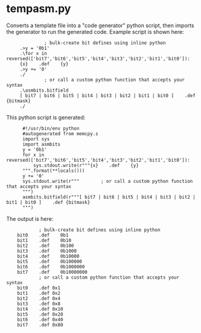 # tempasm.py
Converts a template file into a "code generator" python script, then imports the generator to run the generated code. Example script is shown here:

                  ; bulk-create bit defines using inline python
         .>y = '0b1'
         .\for x in reversed(['bit7','bit6','bit5','bit4','bit3','bit2','bit1','bit0']):
         {x}    .def    {y}
         .>y += '0'
         ./
                  ; or call a custom python function that accepts your syntax
         .\asmbits.bitfield
         [ bit7 | bit6 | bit5 | bit4 | bit3 | bit2 | bit1 | bit0 ]    .def {bitmask}
         ./

This python script is generated:

          #!/usr/bin/env python
          #autogenerated from memcpy.s
          import sys
          import asmbits
          y = '0b1'
          for x in reversed(['bit7','bit6','bit5','bit4','bit3','bit2','bit1','bit0']):
              sys.stdout.write(r"""{x}    .def    {y}
          """.format(**locals()))
          y += '0'
          sys.stdout.write(r"""        ; or call a custom python function that accepts your syntax
          """)
          asmbits.bitfield(r"""[ bit7 | bit6 | bit5 | bit4 | bit3 | bit2 | bit1 | bit0 ]    .def {bitmask}
          """)

The output is here:

                ; bulk-create bit defines using inline python
        bit0    .def    0b1
        bit1    .def    0b10
        bit2    .def    0b100
        bit3    .def    0b1000
        bit4    .def    0b10000
        bit5    .def    0b100000
        bit6    .def    0b1000000
        bit7    .def    0b10000000
                ; or call a custom python function that accepts your syntax
        bit0    .def 0x1
        bit1    .def 0x2
        bit2    .def 0x4
        bit3    .def 0x8
        bit4    .def 0x10
        bit5    .def 0x20
        bit6    .def 0x40
        bit7    .def 0x80
